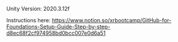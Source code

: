 Unity Version: 2020.3.12f

Instructions here: https://www.notion.so/xrbootcamp/GitHub-for-Foundations-Setup-Guide-Step-by-step-d8ec68f2cf974958bd0bcc007e0d6a51
